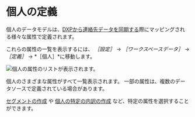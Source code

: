 # 個人の定義

個人のデータモデルは、[DXPから連絡先データを同期する](../../getting-started/connecting-liferay-dxp-to-analytics-cloud.md)際にマッピングされる様々な属性で定義されます。

これらの属性の一覧を表示するには、 *［設定］* &rarr; *［ワークスペースデータ］* &rarr; *［定義］* &rarr; *［個人］*に移動します。

![個人の属性のリストが表示されます。](./definitions-for-individuals/images/01.png)

個人のさまざまな属性がすべて一覧表示されます。 一部の属性は、複数のデータソースで定義されている場合があります。

[セグメントの作成](../../people/segments/creating-segments.md) や [個人の特定の内訳の作成](../../people/individuals/individuals-dashboard.md#breakdown) など、特定の属性を選択することができます。
